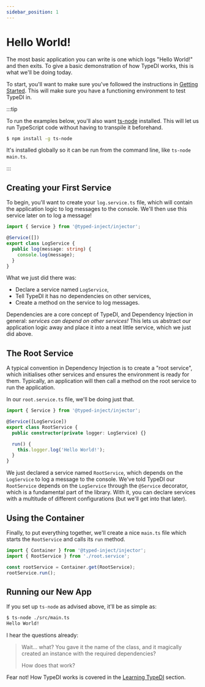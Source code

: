 ```yaml
---
sidebar_position: 1
---
```


# Hello World!

The most basic application you can write is one which logs "Hello World!" and then exits.
To give a basic demonstration of how TypeDI works, this is what we'll be doing today.

To start, you'll want to make sure you've followed the instructions in [Getting Started](../getting-started).
This will make sure you have a functioning environment to test TypeDI in.

:::tip

To run the examples below, you'll also want [ts-node](https://npmjs.org/ts-node) installed.
This will let us run TypeScript code without having to transpile it beforehand.

```sh
$ npm install -g ts-node
```

It's installed globally so it can be run from the command line, like `ts-node main.ts`.

:::

## Creating your First Service

To begin, you'll want to create your `log.service.ts` file, which will contain the application logic to
log messages to the console. We'll then use this service later on to log a message!

```ts title="src/log.service.ts"
import { Service } from '@typed-inject/injector';

@Service([])
export class LogService {
  public log(message: string) {
    console.log(message);
  }
}
```

What we just did there was:

- Declare a service named `LogService`,
- Tell TypeDI it has no dependencies on other services,
- Create a method on the service to log messages.

Dependencies are a core concept of TypeDI, and Dependency Injection in general: _services can depend on other services!_
This lets us abstract our application logic away and place it into a neat little service, which we just did above.

## The Root Service

A typical convention in Dependency Injection is to create a "root service", which initialises other
services and ensures the environment is ready for them. Typically, an application will then call
a method on the root service to run the application.

In our `root.service.ts` file, we'll be doing just that.

```ts title="src/root.service.ts"
import { Service } from '@typed-inject/injector';

@Service([LogService])
export class RootService {
  public constructor(private logger: LogService) {}

  run() {
    this.logger.log('Hello World!');
  }
}
```

We just declared a service named `RootService`, which depends on the `LogService` to log a message to the console.
We've told TypeDI our `RootService` depends on the `LogService` through the `@Service` decorator, which is a fundamental
part of the library. With it, you can declare services with a multitude of different configurations (but we'll get into that later).

## Using the Container

Finally, to put everything together, we'll create a nice `main.ts` file which starts the `RootService` and calls its `run` method.

```ts title="src/main.ts"
import { Container } from '@typed-inject/injector';
import { RootService } from './root.service';

const rootService = Container.get(RootService);
rootService.run();
```

## Running our New App

If you set up `ts-node` as advised above, it'll be as simple as:

```sh
$ ts-node ./src/main.ts
Hello World!
```

I hear the questions already:

> Wait... what? You gave it the name of the class, and it magically created an instance with the required dependencies?
>
> How does that work?

Fear not! How TypeDI works is covered in the [Learning TypeDI](../guide/containers/introduction) section.
